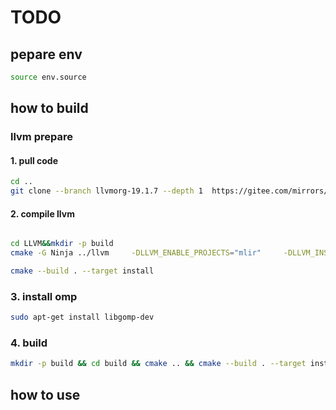 # TODO
## pepare env
```bash
source env.source
```
## how to build

### llvm prepare

#### 1. pull code

```bash
cd ..
git clone --branch llvmorg-19.1.7 --depth 1  https://gitee.com/mirrors/LLVM.git
```

#### 2. compile llvm

```bash

cd LLVM&&mkdir -p build
cmake -G Ninja ../llvm     -DLLVM_ENABLE_PROJECTS="mlir"     -DLLVM_INSTALL_UTILS=ON     -DLLVM_TARGETS_TO_BUILD=""     -DLLVM_ENABLE_ASSERTIONS=ON     -DMLIR_INCLUDE_TESTS=OFF     -DLLVM_INSTALL_GTEST=ON     -DMLIR_ENABLE_BINDINGS_PYTHON=ON     -DCMAKE_BUILD_TYPE=Release -DCMAKE_INSTALL_PREFIX=../../llvm_release -DCMAKE_C_COMPILER=clang -DCMAKE_CXX_COMPILER=clang++ -DLLVM_ENABLE_BINDINGS=ON   -DLLVM_ENABLE_LLD=ON -DLLVM_ENABLE_PIC=ON  -DMLIR_INCLUDE_INTEGRATION_TESTS=ON -DPython3_EXECUTABLE=$(which python3)

cmake --build . --target install

```

### 3. install omp

```bash
sudo apt-get install libgomp-dev
```

### 4. build
```bash
mkdir -p build && cd build && cmake .. && cmake --build . --target install
```
## how to use
